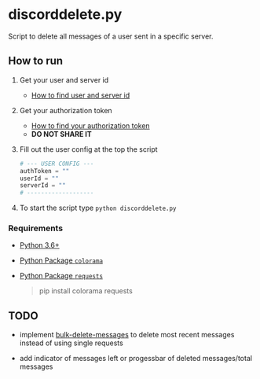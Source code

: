 # discorddelete.py

Script to delete all messages of a user sent in a specific server.

## How to run

1. Get your user and server id
    * [How to find user and server id](https://support.discordapp.com/hc/en-us/articles/206346498-Where-can-I-find-my-User-Server-Message-ID-)

2. Get your authorization token
    * [How to find your authorization token](https://discordhelp.net/discord-token)
    * **DO NOT SHARE IT**

3. Fill out the user config at the top the script

   ```python
   # --- USER CONFIG ---
   authToken = ""
   userId = ""
   serverId = ""
   # -------------------
   ```

4. To start the script type `python discorddelete.py`

### Requirements

* [Python 3.6+](https://www.python.org/downloads/)

* [Python Package `colorama`](https://pypi.org/project/colorama/)

* [Python Package `requests`](https://pypi.org/project/requests/)

    > pip install colorama requests

## TODO

* implement [bulk-delete-messages](https://discordapp.com/developers/docs/resources/channel#bulk-delete-messages) to delete most recent messages instead of using single requests

* add indicator of messages left or progessbar of deleted messages/total messages
